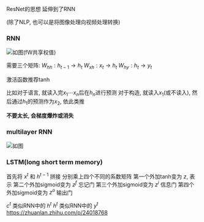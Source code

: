 ResNet的思想 延伸到了RNN

(除了NLP, 也可以是将图像处理向视频处理转换)

### RNN
![如图(fW共享权值)](https://img2020.cnblogs.com/blog/1086046/202007/1086046-20200716093129329-1855707159.png)

需要三个矩阵:
$W_{hh}: h_{t-1} \to h_t$
$W_{xh}: x_t \to h_t$
$W_{hy}: h_t \to y_t$

激活函数推荐tanh

比如对于语言, 就读入完$x_1\cdots x_n$后在$h_n$进行预测
对于构造, 就读入$x_1$(或不读入), 然后通过$h_1$的预测作为$x_2$, 依此类推

**不要太长, 会梯度爆炸或消失**

### multilayer RNN
![如图](https://img2020.cnblogs.com/blog/1086046/202007/1086046-20200711142055634-887071834.png)

### LSTM(long short term memory)
首先将 $x^t$ 和 $h^{t-1}$ 拼接
分别乘上四个不同的系数矩阵
第一个外加tanh变为 $z$, 表示
第二个外加sigmoid变为 $z^f$ 忘记门
第三个外加sigmoid变为 $z^i$ 信息门
第四个外加sigmoid变为 $z^o$ 输出门

$c^t$ 类似RNN中的 $h^t$
$h^t$ 类似RNN中的 $y^t$
https://zhuanlan.zhihu.com/p/24018768